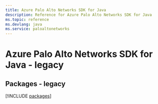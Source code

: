 ```yaml
---
title: Azure Palo Alto Networks SDK for Java
description: Reference for Azure Palo Alto Networks SDK for Java
ms.topic: reference
ms.devlang: java
ms.service: paloaltonetworks
---
```

# Azure Palo Alto Networks SDK for Java - legacy
## Packages - legacy
[!INCLUDE [packages](palo-alto-networks-index.md)]


